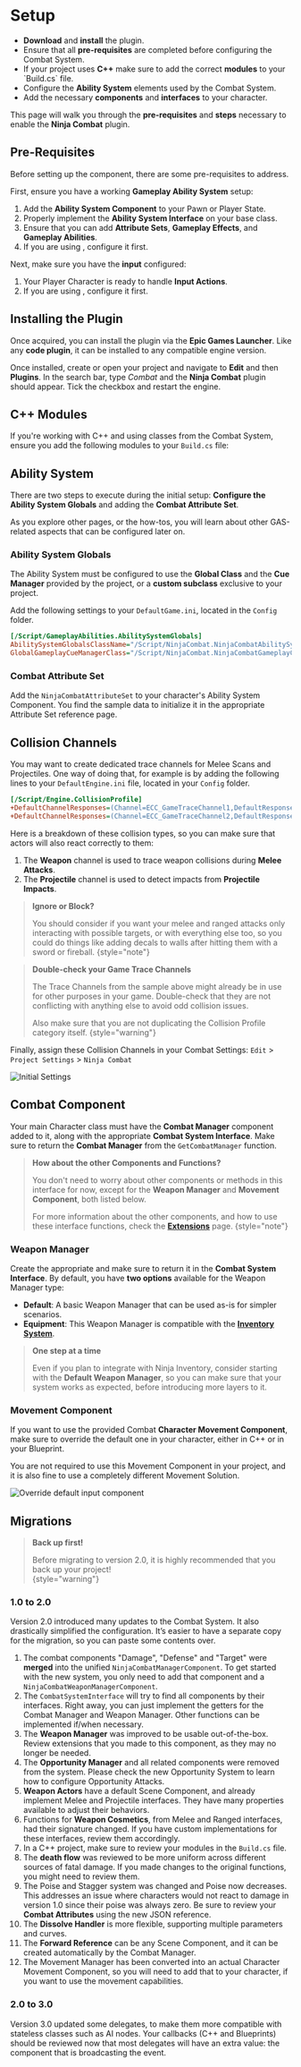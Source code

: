 # Setup
<primary-label ref="combat"/>

<tldr>
    <ul>
        <li><b>Download</b> and <b>install</b> the plugin.</li>
        <li>Ensure that all <b>pre-requisites</b> are completed before configuring the Combat System.</li>
        <li>If your project uses <b>C++</b> make sure to add the correct <b>modules</b> to your `Build.cs` file.</li>
        <li>Configure the <b>Ability System</b> elements used by the Combat System.</li>
        <li>Add the necessary <b>components</b> and <b>interfaces</b> to your character.</li>
    </ul>
</tldr>

This page will walk you through the **pre-requisites** and **steps** necessary to enable the **Ninja Combat** plugin.

## Pre-Requisites

Before setting up the component, there are some pre-requisites to address.

First, ensure you have a working **Gameplay Ability System** setup:
1. Add the **Ability System Component** to your Pawn or Player State.
2. Properly implement the **Ability System Interface** on your base class.
3. Ensure that you can add **Attribute Sets**, **Gameplay Effects**, and **Gameplay Abilities**.
4. If you are using [](gas_overview.md), configure it first.

Next, make sure you have the **input** configured:
1. Your Player Character is ready to handle **Input Actions**.
2. If you are using [](ipt_overview.md), configure it first.

## Installing the Plugin

Once acquired, you can install the plugin via the **Epic Games Launcher**. Like any **code plugin**, it can be installed 
to any compatible engine version.

Once installed, create or open your project and navigate to **Edit** and then **Plugins**. In the search bar, type _Combat_ 
and the **Ninja Combat** plugin should appear. Tick the checkbox and restart the engine.

## C++ Modules

If you're working with C++ and using classes from the Combat System, ensure you add the following modules to your `Build.cs` file:

<tabs group="sample">
    <tab title="Build.cs">
        <code-block lang="c#" src="cbt_build.cs"/>
    </tab>
</tabs>

## Ability System

There are two steps to execute during the initial setup: **Configure the Ability System Globals** and adding the 
**Combat Attribute Set**. 

As you explore other pages, or the how-tos, you will learn about other GAS-related aspects that can be configured later
on.

### Ability System Globals

The Ability System must be configured to use the **Global Class** and the **Cue Manager** provided by the project, or
a **custom subclass** exclusive to your project.

Add the following settings to your `DefaultGame.ini`, located in the `Config` folder.

``` ini
[/Script/GameplayAbilities.AbilitySystemGlobals]
AbilitySystemGlobalsClassName="/Script/NinjaCombat.NinjaCombatAbilitySystemGlobals"
GlobalGameplayCueManagerClass="/Script/NinjaCombat.NinjaCombatGameplayCueManager"
```

### Combat Attribute Set

Add the `NinjaCombatAttributeSet` to your character's Ability System Component. You find the sample data to initialize
it in the appropriate Attribute Set reference page.

## Collision Channels

You may want to create dedicated trace channels for Melee Scans and Projectiles. One way of doing that, for example is by
adding the following lines to your `DefaultEngine.ini` file, located in your `Config` folder.

```ini
[/Script/Engine.CollisionProfile]
+DefaultChannelResponses=(Channel=ECC_GameTraceChannel1,DefaultResponse=ECR_Ignore,bTraceType=True,bStaticObject=False,Name="Weapon")
+DefaultChannelResponses=(Channel=ECC_GameTraceChannel2,DefaultResponse=ECR_Block,bTraceType=True,bStaticObject=True,Name="Projectile")
```

Here is a breakdown of these collision types, so you can make sure that actors will also react correctly to them:

1. The **Weapon** channel is used to trace weapon collisions during **Melee Attacks**.
2. The **Projectile** channel is used to detect impacts from **Projectile Impacts**.

> **Ignore or Block?**
> 
> You should consider if you want your melee and ranged attacks only interacting with possible targets, or with 
> everything else too, so you could do things like adding decals to walls after hitting them with a sword or fireball.
{style="note"}

> **Double-check your Game Trace Channels**
> 
> The Trace Channels from the sample above might already be in use for other purposes in your game. Double-check that
> they are not conflicting with anything else to avoid odd collision issues. 
> 
> Also make sure that you are not duplicating the Collision Profile category itself.
{style="warning"}

Finally, assign these Collision Channels in your Combat Settings: `Edit` > `Project Settings` > `Ninja Combat` 

![Initial Settings](cbt_setup_settings.png "Initial Settings")

## Combat Component

Your main Character class must have the **Combat Manager** component added to it, along with the appropriate **Combat
System Interface**. Make sure to return the **Combat Manager** from the `GetCombatManager` function.

> **How about the other Components and Functions?**
>
> You don't need to worry about other components or methods in this interface for now, except for the **Weapon Manager** 
> and **Movement Component**, both listed below. 
>
> For more information about the other components, and how to use these interface functions, check the 
> **[Extensions](cbt_component_extensions.md)** page.
{style="note"}

### Weapon Manager

Create the appropriate **[](cbt_weapon_architecture.md#weapon-manager)** and make sure to return it in the 
**Combat System Interface**. By default, you have **two options** available for the Weapon Manager type:

- **Default**: A basic Weapon Manager that can be used as-is for simpler scenarios.
- **Equipment**: This Weapon Manager is compatible with the **[Inventory System](inv_overview.md)**.

> **One step at a time**
> 
> Even if you plan to integrate with Ninja Inventory, consider starting with the **Default Weapon Manager**, so you 
> can make sure that your system works as expected, before introducing more layers to it.

### Movement Component

If you want to use the provided Combat **Character Movement Component**, make sure to override the default one in your
character, either in C++ or in your Blueprint.

You are not required to use this Movement Component in your project, and it is also fine to use a completely different
Movement Solution.

<tabs group="sample">
    <tab title="Blueprint">
        <img src="cbt_override_movement_component.png" alt="Override default input component" border-effect="line"/>
    </tab>
    <tab title="C++">
        <code-block lang="c++" src="cbt_override_movement_component.cpp"/>
    </tab>
</tabs>

## Migrations

> **Back up first!**
>
>Before migrating to version 2.0, it is highly recommended that you back up your project!  
{style="warning"}

### 1.0 to 2.0
Version 2.0 introduced many updates to the Combat System. It also drastically simplified the configuration. It’s easier 
to have a separate copy for the migration, so you can paste some contents over.

1. The combat components "Damage", "Defense" and "Target" were **merged** into the unified `NinjaCombatManagerComponent`. To get started with the new system, you only need to add that component and a `NinjaCombatWeaponManagerComponent`.
2. The `CombatSystemInterface` will try to find all components by their interfaces. Right away, you can just implement the getters for the Combat Manager and Weapon Manager. Other functions can be implemented if/when necessary.
3. The **Weapon Manager** was improved to be usable out-of-the-box. Review extensions that you made to this component, as they may no longer be needed.
4. The **Opportunity Manager** and all related components were removed from the system. Please check the new Opportunity System to learn how to configure Opportunity Attacks.
5. **Weapon Actors** have a default Scene Component, and already implement Melee and Projectile interfaces. They have many properties available to adjust their behaviors.
6. Functions for **Weapon Cosmetics**, from Melee and Ranged interfaces, had their signature changed. If you have custom implementations for these interfaces, review them accordingly.
7. In a C++ project, make sure to review your modules in the `Build.cs` file.
8. The **death flow** was reviewed to be more uniform across different sources of fatal damage. If you made changes to the original functions, you might need to review them.
9. The Poise and Stagger system was changed and Poise now decreases. This addresses an issue where characters would not react to damage in version 1.0 since their poise was always zero. Be sure to review your **Combat Attributes** using the new JSON reference.
10. The **Dissolve Handler** is more flexible, supporting multiple parameters and curves.
11. The **Forward Reference** can be any Scene Component, and it can be created automatically by the Combat Manager.
12. The Movement Manager has been converted into an actual Character Movement Component, so you will need to add that to your character, if you want to use the movement capabilities.

### 2.0 to 3.0
Version 3.0 updated some delegates, to make them more compatible with stateless classes such as AI nodes. Your callbacks
(C++ and Blueprints) should be reviewed now that most delegates will have an extra value: the component that is broadcasting
the event.